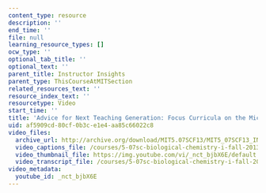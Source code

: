 ```yaml
---
content_type: resource
description: ''
end_time: ''
file: null
learning_resource_types: []
ocw_type: ''
optional_tab_title: ''
optional_text: ''
parent_title: Instructor Insights
parent_type: ThisCourseAtMITSection
related_resources_text: ''
resource_index_text: ''
resourcetype: Video
start_time: ''
title: 'Advice for Next Teaching Generation: Focus Curricula on the Microbial World'
uid: af5909cd-80cf-0b3c-e1e4-aa85c66022c8
video_files:
  archive_url: http://archive.org/download/MIT5.07SCF13/MIT5_07SCF13_INT_JOHN_D_300k.mp4
  video_captions_file: /courses/5-07sc-biological-chemistry-i-fall-2013/b799a9cadd225dc6855a488bed080cee_nctbjbX6E.vtt
  video_thumbnail_file: https://img.youtube.com/vi/_nct_bjbX6E/default.jpg
  video_transcript_file: /courses/5-07sc-biological-chemistry-i-fall-2013/6940d78d3d5028eaa1e1d9fc5f38c5cc_nctbjbX6E.pdf
video_metadata:
  youtube_id: _nct_bjbX6E
---
```

